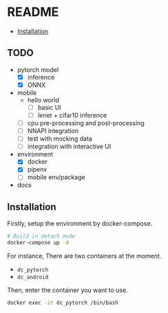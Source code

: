 # README

* [Installation](#installation)

## TODO

* pytorch model
  * [x] inference
  * [x] ONNX
* mobile
  * hello world
    * [ ] basic UI
    * [ ] lenet + cifar10 inference
  * [ ] cpu pre-processing and post-processing
  * [ ] NNAPI integration
  * [ ] test with mocking data
  * [ ] integration with interactive UI
* environment
  * [x] docker
  * [x] pipenv
  * [ ] mobile env/package
* docs


## Installation

Firstly, setup the environment by docker-compose.

```bash
# Build in detach mode
docker-compose up -d
```

For instance, There are two containers at the moment.

* `dc_pytorch`
* `dc_android`

Then, enter the container you want to use.

```bash
docker exec -it dc_pytorch /bin/bash
```
